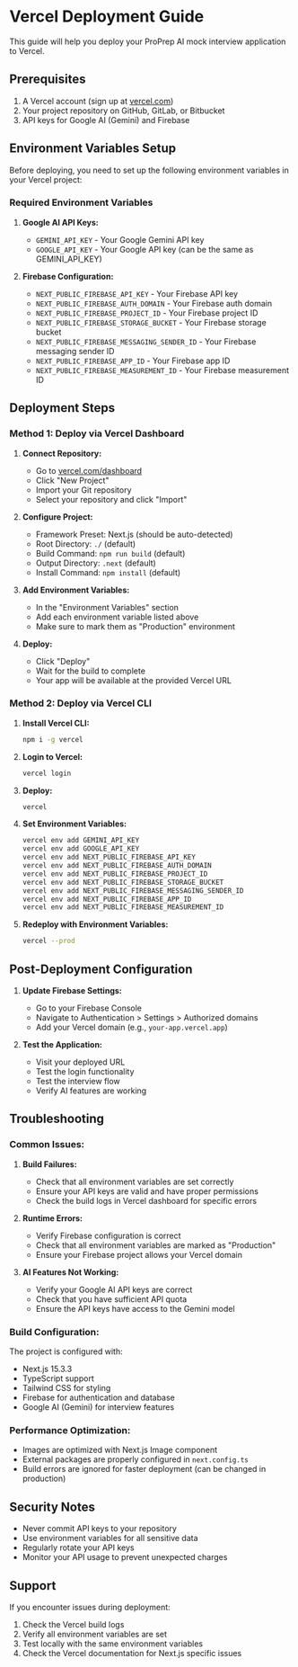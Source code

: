 # Vercel Deployment Guide

This guide will help you deploy your ProPrep AI mock interview application to Vercel.

## Prerequisites

1. A Vercel account (sign up at [vercel.com](https://vercel.com))
2. Your project repository on GitHub, GitLab, or Bitbucket
3. API keys for Google AI (Gemini) and Firebase

## Environment Variables Setup

Before deploying, you need to set up the following environment variables in your Vercel project:

### Required Environment Variables

1. **Google AI API Keys:**
   - `GEMINI_API_KEY` - Your Google Gemini API key
   - `GOOGLE_API_KEY` - Your Google API key (can be the same as GEMINI_API_KEY)

2. **Firebase Configuration:**
   - `NEXT_PUBLIC_FIREBASE_API_KEY` - Your Firebase API key
   - `NEXT_PUBLIC_FIREBASE_AUTH_DOMAIN` - Your Firebase auth domain
   - `NEXT_PUBLIC_FIREBASE_PROJECT_ID` - Your Firebase project ID
   - `NEXT_PUBLIC_FIREBASE_STORAGE_BUCKET` - Your Firebase storage bucket
   - `NEXT_PUBLIC_FIREBASE_MESSAGING_SENDER_ID` - Your Firebase messaging sender ID
   - `NEXT_PUBLIC_FIREBASE_APP_ID` - Your Firebase app ID
   - `NEXT_PUBLIC_FIREBASE_MEASUREMENT_ID` - Your Firebase measurement ID

## Deployment Steps

### Method 1: Deploy via Vercel Dashboard

1. **Connect Repository:**
   - Go to [vercel.com/dashboard](https://vercel.com/dashboard)
   - Click "New Project"
   - Import your Git repository
   - Select your repository and click "Import"

2. **Configure Project:**
   - Framework Preset: Next.js (should be auto-detected)
   - Root Directory: `./` (default)
   - Build Command: `npm run build` (default)
   - Output Directory: `.next` (default)
   - Install Command: `npm install` (default)

3. **Add Environment Variables:**
   - In the "Environment Variables" section
   - Add each environment variable listed above
   - Make sure to mark them as "Production" environment

4. **Deploy:**
   - Click "Deploy"
   - Wait for the build to complete
   - Your app will be available at the provided Vercel URL

### Method 2: Deploy via Vercel CLI

1. **Install Vercel CLI:**
   ```bash
   npm i -g vercel
   ```

2. **Login to Vercel:**
   ```bash
   vercel login
   ```

3. **Deploy:**
   ```bash
   vercel
   ```

4. **Set Environment Variables:**
   ```bash
   vercel env add GEMINI_API_KEY
   vercel env add GOOGLE_API_KEY
   vercel env add NEXT_PUBLIC_FIREBASE_API_KEY
   vercel env add NEXT_PUBLIC_FIREBASE_AUTH_DOMAIN
   vercel env add NEXT_PUBLIC_FIREBASE_PROJECT_ID
   vercel env add NEXT_PUBLIC_FIREBASE_STORAGE_BUCKET
   vercel env add NEXT_PUBLIC_FIREBASE_MESSAGING_SENDER_ID
   vercel env add NEXT_PUBLIC_FIREBASE_APP_ID
   vercel env add NEXT_PUBLIC_FIREBASE_MEASUREMENT_ID
   ```

5. **Redeploy with Environment Variables:**
   ```bash
   vercel --prod
   ```

## Post-Deployment Configuration

1. **Update Firebase Settings:**
   - Go to your Firebase Console
   - Navigate to Authentication > Settings > Authorized domains
   - Add your Vercel domain (e.g., `your-app.vercel.app`)

2. **Test the Application:**
   - Visit your deployed URL
   - Test the login functionality
   - Test the interview flow
   - Verify AI features are working

## Troubleshooting

### Common Issues:

1. **Build Failures:**
   - Check that all environment variables are set correctly
   - Ensure your API keys are valid and have proper permissions
   - Check the build logs in Vercel dashboard for specific errors

2. **Runtime Errors:**
   - Verify Firebase configuration is correct
   - Check that all environment variables are marked as "Production"
   - Ensure your Firebase project allows your Vercel domain

3. **AI Features Not Working:**
   - Verify your Google AI API keys are correct
   - Check that you have sufficient API quota
   - Ensure the API keys have access to the Gemini model

### Build Configuration:

The project is configured with:
- Next.js 15.3.3
- TypeScript support
- Tailwind CSS for styling
- Firebase for authentication and database
- Google AI (Gemini) for interview features

### Performance Optimization:

- Images are optimized with Next.js Image component
- External packages are properly configured in `next.config.ts`
- Build errors are ignored for faster deployment (can be changed in production)

## Security Notes

- Never commit API keys to your repository
- Use environment variables for all sensitive data
- Regularly rotate your API keys
- Monitor your API usage to prevent unexpected charges

## Support

If you encounter issues during deployment:
1. Check the Vercel build logs
2. Verify all environment variables are set
3. Test locally with the same environment variables
4. Check the Vercel documentation for Next.js specific issues
